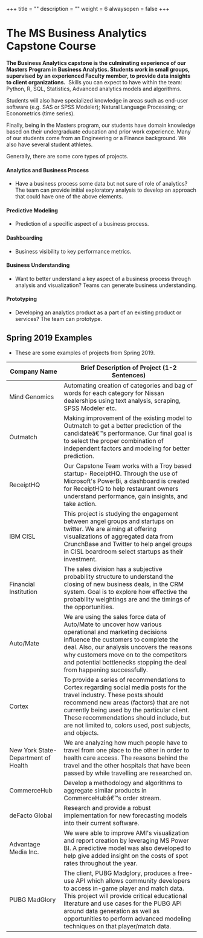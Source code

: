 +++
title = ""
description = ""
weight = 6
alwaysopen = false
+++

# The MS Business Analytics Capstone Course

 **The Business Analytics capstone is the culminating experience of our Masters Program in Business Analytics. Students work in small groups, supervised by an experienced Faculty member, to provide data insights to client organizations.**
​
Skills you can expect to have within the team: Python, R, SQL, Statistics, Advanced analytics models and algorithms.

Students will also have specialized knowledge in areas such as end-user software (e.g. SAS or SPSS Modeler); Natural Language Processing; or Econometrics (time series).

Finally, being in the Masters program, our students have domain knowledge based on their undergraduate education and prior work experience. Many of our students come from an Engineering or a Finance background. We also have several student athletes.


Generally, there are some core types of projects.

#### Analytics and Business Process
- Have a business process some data but not sure of role of analytics?  The team can provide initial exploratory analysis to develop an approach that could have one of the above elements.

#### Predictive Modeling
- Prediction of a specific aspect of a business process.

#### Dashboarding
- Business visibility to key performance metrics.

#### Business Understanding
- Want to better understand a key aspect of a business process through analysis and visualization? Teams can generate business understanding.

#### Prototyping
- Developing an analytics product as a part of an existing product or services?  The team can prototype.

## Spring 2019 Examples
- These are some examples of projects from Spring 2019.

| Company Name                        | Brief Description of Project (1-2 Sentences)                                                                                                                                                                                                                                                                                              |
|-------------------------------------|-------------------------------------------------------------------------------------------------------------------------------------------------------------------------------------------------------------------------------------------------------------------------------------------------------------------------------------------|
| Mind Genomics                       | Automating creation of categories and bag of words for each category for Nissan dealerships using text analysis, scraping, SPSS Modeler etc.                                                                                                                                                                                              |
| Outmatch                            | Making improvement of the existing model to Outmatch to get a better prediction of the candidateâ€™s performance.  Our final goal is to select the proper combination of independent factors and modeling for better prediction.                                                                                                          |
| ReceiptHQ                           | Our Capstone Team works with a Troy based startup- ReceiptHQ. Through the use of Microsoft's PowerBi, a dashboard is created for ReceiptHQ to help restaurant owners understand performance, gain insights, and take action.                                                                                                              |
| IBM CISL                            | This project is studying the engagement between angel groups and startups on twitter. We are aiming at offering visualizations of aggregated data from CrunchBase and Twitter to help angel groups in CISL boardroom select startups as their investment.                                                                                 |
| Financial Institution               | The sales division has a subjective probability structure to understand the closing of new business deals, in the CRM system. Goal is to explore how effective the probability weightings are and the timings of the opportunities.                                                                                                       |
| Auto/Mate                           | We are using the sales force data of Auto/Mate to uncover how various operational and marketing decisions influence the customers to complete the deal. Also, our analysis uncovers the reasons why customers move on to the competitors and potential bottlenecks stopping the deal from happening successfully.                         |
| Cortex                              | To provide a series of recommendations to Cortex regarding social media posts for the travel industry. These posts should recommend new areas (factors) that are not currently being used by the particular client. These recommendations should include, but are not limited to, colors used, post subjects, and objects.                |
| New York State-Department of Health | We are analyzing how much people have to travel from one place to the other in order to health care access. The reasons behind the travel and the other hospitals that have been passed by while travelling are researched on.                                                                                                            |
| CommerceHub                         | Develop a methodology and algorithms to aggregate similar products in CommerceHubâ€™s order stream.                                                                                                                                                                                                                                       |
| deFacto Global                      | Research and provide a robust implementation for new forecasting models into their current software.                                                                                                                                                                                                                                      |
| Advantage Media Inc.                | We were able to improve AMI's visualization and report creation by leveraging MS Power BI. A predictive model was also developed to help give added insight on the costs of spot rates throughout the year.                                                                                                                               |
| PUBG MadGlory                       | The client, PUBG Madglory, produces a free-use API which allows community developers to access in-game player and match data. This project will provide critical educational literature and use cases for the PUBG API around data generation as well as opportunities to perform advanced modeling techniques on that player/match data. |

